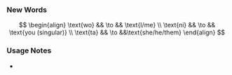 

### New Words

$$
\begin{align}
\text{wo} && \to && \text{I/me} \\
\text{ni} && \to && \text{you (singular)} \\
\text{ta} && \to &&\text{she/he/them}
\end{align}
$$

### Usage Notes

- 